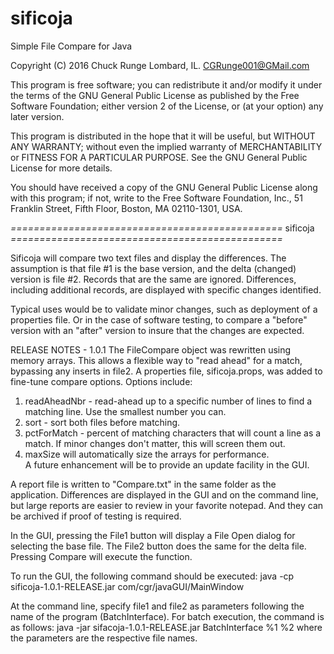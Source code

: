 # sificoja
Simple File Compare for Java

Copyright (C) 2016  Chuck Runge
Lombard, IL.
CGRunge001@GMail.com

This program is free software; you can redistribute it and/or modify it under the terms of the GNU General Public License as published by the Free Software Foundation; either version 2 of the License, or (at your option) any later version.

This program is distributed in the hope that it will be useful, but WITHOUT ANY WARRANTY; without even the implied warranty of MERCHANTABILITY or FITNESS FOR A PARTICULAR PURPOSE.  See the GNU General Public License for more details.

You should have received a copy of the GNU General Public License along with this program; if not, write to the Free Software Foundation, Inc., 51 Franklin Street, Fifth Floor, Boston, MA  02110-1301, USA. 

*===============================================*
sificoja
*===============================================*

Sificoja will compare two text files and display the differences.  The assumption is that file #1 is the base version, and the delta (changed) version is file #2.  Records that are the same are ignored.  Differences, including additional records, are displayed with specific changes identified.

Typical uses would be to validate minor changes, such as deployment of a properties file.  Or in the case of software testing, to compare a "before" version with an "after" version to insure that the changes are expected.  

RELEASE NOTES - 1.0.1
The FileCompare object was rewritten using memory arrays.  This allows a flexible way to "read ahead" for a match, bypassing any inserts in file2.  A properties file, sificoja.props, was added to fine-tune compare options.  Options include:
1) readAheadNbr - read-ahead up to a specific number of lines to find a matching line.  Use the smallest number you can.
2) sort - sort both files before matching.
3) pctForMatch - percent of matching characters that will count a line as a match. If minor changes don't matter, this will screen them out. 
4) maxSize will automatically size the arrays for performance.  
A future enhancement will be to provide an update facility in the GUI. 

A report file is written to "Compare.txt" in the same folder as the application.  Differences are displayed in the GUI and on the command line, but large reports are easier to review in your favorite notepad.  And they can be archived if proof of testing is required.

In the GUI, pressing the File1 button will display a File Open dialog for selecting the base file.  The File2 button does the same for the delta file.  Pressing Compare will execute the function.

To run the GUI, the following command should be executed:
java -cp sificoja-1.0.1-RELEASE.jar com/cgr/javaGUI/MainWindow

At the command line, specify file1 and file2 as parameters following the name of the program (BatchInterface).
For batch execution, the command is as follows:
java -jar sifacoja-1.0.1-RELEASE.jar BatchInterface %1 %2
where the parameters are the respective file names.
